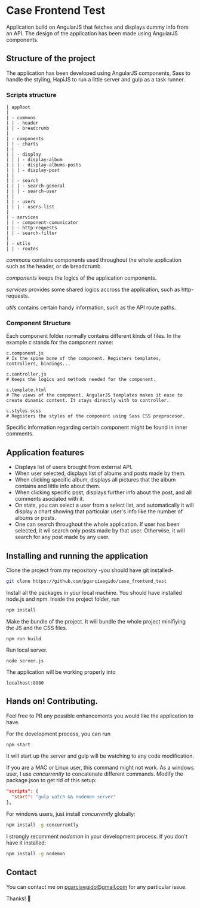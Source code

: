 # Case Frontend Test
Application build on AngularJS that fetches and displays dummy info from an API. The design of the application has been made using AngularJS components.

## Structure of the project
The application has been developed using AngularJS components, Sass to handle the styling, HapiJS to run a little server and gulp as a task runner.

### Scripts structure
```
| appRoot
|
| - commons
| | - header
| | - breadcrumb
|
| - components
| | - charts
| |
| | - display
| | | - display-album
| | | - display-albums-posts
| | | - display-post
| |
| | - search
| | | - search-general
| | | - search-user
| |
| | - users
| | | - users-list
|
| - services
| | - component-comunicator
| | - http-requests
| | - search-filter
|
| - utils
| | - routes
```

*commons* contains components used throughout the whole application such as the header, or de breadcrumb.

*components* keeps the logics of the application components.

*services* provides some shared logics accross the application, such as http-requests.

*utils* contains certain handy information, such as the API route paths.

### Component Structure

Each component folder normally contains different kinds of files. In the example *c* stands for the component name:

```
c.component.js
# Is the spine bone of the component. Registers templates, controllers, bindings...

c.controller.js
# Keeps the logics and methods needed for the component.

c.template.html
# The views of the component. AngularJS templates makes it ease to create dinamic content. It stays directly with to controller.

c.styles.scss
# Registers the styles of the component using Sass CSS preprocesor.
```

Specific information regarding certain component might be found in inner comments.

## Application features
* Displays list of users brought from external API.
* When user selected, displays list of albums and posts made by them.
* When clicking specific album, displays all pictures that the album contains and little info about them.
* When clicking specific post, displays further info about the post, and all comments asociated with it.
* On stats, you can select a user from a select list, and automatically it will display a chart showing that particular user's info like the number of albums or posts.
* One can search throughout the whole application. If user has been selected, it wil search only posts made by that user. Otherwise, it will search for any post made by any user.

## Installing and running the application
Clone the project from my repository -you should have git installed-.
```sh
git clone https://github.com/pgarciaegido/case_frontend_test
```

Install all the packages in your local machine. You should have installed node.js and npm. Inside the project folder, run
```sh
npm install
```

Make the bundle of the project. It will bundle the whole project minifiying the JS and the CSS files.
```$
npm run build
```

Run local server.
```
node server.js
```

The application will be working properly into
```
localhost:8080
```

## Hands on! Contributing.
Feel free to PR any possible enhancements you would like the application to have.

For the development process, you can run
```sh
npm start
```

It will start up the server and gulp will be watching to any code modification.

If you are a MAC or Linux user, this command might not work. As a windows user, I use *concurrently* to concatenate different commands. Modify the package.json to get rid of this setup:
```json
"scripts": {
  "start": "gulp watch && nodemon server"
},
```
For windows users, just install *concurrently* globally:
```sh
npm install -g concurrently
```

I strongly recomment *nodemon* in your development process. If you don't have it installed:
```sh
npm install -g nodemon
```

## Contact
You can contact me on pgarciaegido@gmail.com for any particular issue.

Thanks! :beer:
